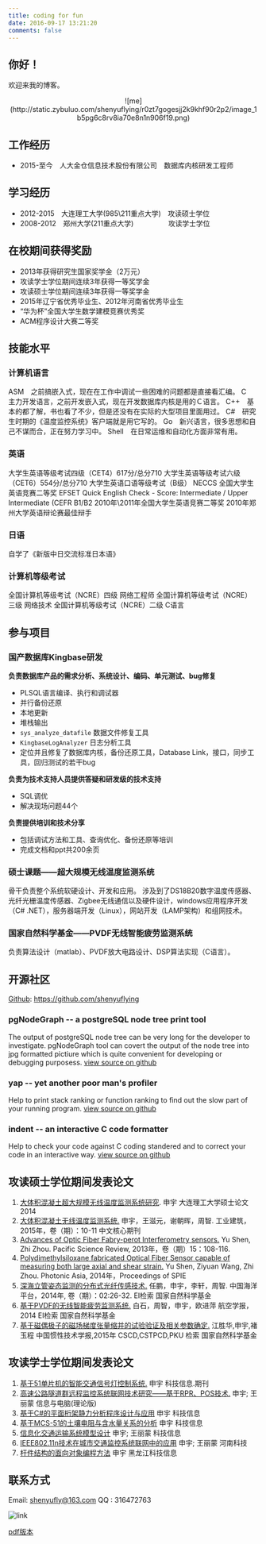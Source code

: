```yaml
---
title: coding for fun
date: 2016-09-17 13:21:20
comments: false
---
```


## 你好！


欢迎来我的博客。

<center> ![me](http://static.zybuluo.com/shenyuflying/r0zt7gogesjj2k9khf90r2p2/image_1b5pg6c8rv8ia70e8n1n906f19.png) </center>


## 工作经历
- 2015-至今　人大金仓信息技术股份有限公司　数据库内核研发工程师

## 学习经历
- 2012-2015　大连理工大学(985\211重点大学)　攻读硕士学位
- 2008-2012　郑州大学(211重点大学)　　　　　攻读学士学位

## 在校期间获得奖励
- 2013年获得研究生国家奖学金（2万元）
- 攻读学士学位期间连续3年获得一等奖学金
- 攻读硕士学位期间连续3年获得一等奖学金
- 2015年辽宁省优秀毕业生、2012年河南省优秀毕业生 
- “华为杯”全国大学生数学建模竞赛优秀奖
- ACM程序设计大赛二等奖

## 技能水平
### 计算机语言
ASM　之前搞嵌入式，现在在工作中调试一些困难的问题都是直接看汇编。
C　主力开发语言，之前开发嵌入式，现在开发数据库内核是用的Ｃ语言。
C++　基本的都了解，书也看了不少，但是还没有在实际的大型项目里面用过。
C#　研究生时期的《温度监控系统》客户端就是用它写的。
Go　新兴语言，很多思想和自己不谋而合，正在努力学习中。
Shell　在日常运维和自动化方面非常有用。
### 英语
大学生英语等级考试四级（CET4）617分/总分710
大学生英语等级考试六级（CET6）554分/总分710
大学生英语口语等级考试（B级）
NECCS 全国大学生英语竞赛二等奖
EFSET Quick English Check - Score: Intermediate / Upper Intermediate (CEFR B1/B2
2010年\2011年全国大学生英语竞赛二等奖
2010年郑州大学英语辩论赛最佳辩手
### 日语
自学了《新版中日交流标准日本语》
### 计算机等级考试
全国计算机等级考试（NCRE）四级 网络工程师
全国计算机等级考试（NCRE）三级 网络技术
全国计算机等级考试（NCRE）二级 C语言

## 参与项目
### 国产数据库Kingbase研发

**负责数据库产品的需求分析、系统设计、编码、单元测试、bug修复**

- PLSQL语言编译、执行和调试器
- 并行备份还原
- 本地更新
- 堆栈输出
- `sys_analyze_datafile` 数据文件修复工具
- `KingbaseLogAnalyzer` 日志分析工具
- 定位并且修复了数据库内核，备份还原工具，Database Link，接口，同步工具，回归测试的若干bug

**负责为技术支持人员提供答疑和研发级的技术支持**

- SQL调优
- 解决现场问题44个

**负责提供培训和技术分享**

- 包括调试方法和工具、查询优化、备份还原等培训
- 完成文档和ppt共200余页

### 硕士课题——超大规模无线温度监测系统
骨干负责整个系统软硬设计、开发和应用。
涉及到了DS18B20数字温度传感器、光纤光栅温度传感器、Zigbee无线通信以及硬件设计，windows应用程序开发（C# .NET），服务器端开发（Linux），网站开发（LAMP架构）和组网技术。
### 国家自然科学基金——PVDF无线智能疲劳监测系统
负责算法设计（matlab）、PVDF放大电路设计、DSP算法实现（C语言）。

## 开源社区
[Github](https://github.com/shenyuflying): https://github.com/shenyuflying
### pgNodeGraph -- a postgreSQL node tree print tool
The output of postgreSQL node tree can be very long for the developer to investigate. pgNodeGraph tool can covert the output of the node tree into jpg formatted pictiure which is quite convenient for developing or debugging purposess.
[view source on github](https://github.com/shenyuflying/pgNodeGraph)
### yap -- yet another poor man's profiler
Help to print stack ranking or function ranking to find out the slow part of your running program.
[view source on github](https://github.com/shenyuflying/yap)
### indent -- an interactive C code formatter
Help to check your code against C coding standered and to correct your code in an interactive way.
[view source on github](https://github.com/shenyuflying/indent)

## 攻读硕士学位期间发表论文

1. [大体积混凝土超大规模无线温度监测系统研究](/uploads/master-degree.pdf). 申宇 大连理工大学硕士论文 2014
2. [大体积混凝土无线温度监测系统.](/uploads/mass-concrete.pdf) 申宇，王滋元，谢朝晖，周智. 工业建筑，2015年，卷（期）：10-11 中文核心期刊
3. [Advances of Optic Fiber Fabry-perot Interferometry sensors.](/uploads/fp-sensor.pdf) Yu Shen, Zhi Zhou. Pacific Science Review, 2013年，卷（期）15：108-116.
4. [Polydimethylsiloxane fabricated Optical Fiber Sensor capable of measuring both large axial and shear strain.](/uploads/of-strain-sensor.pdf) Yu Shen, Ziyuan Wang, Zhi Zhou. Photonic Asia, 2014年，Proceedings of SPIE
5. [深海立管姿态监测的分布式光纤传感技术.](/uploads/deepwater-riser.pdf) 任鹏，申宇，李轩，周智. 中国海洋平台，2014年, 卷（期）：02:26-32. EI检索 国家自然科学基金
6. [基于PVDF的无线智能疲劳监测系统.](/uploads/pvdf.pdf) 白石，周智，申宇，欧进萍  航空学报，2014 EI检索 国家自然科学基金
7. [基于磁偶极子的磁场梯度张量缩并的试验验证及相关参数确定.](http://xueshu.baidu.com/s?wd=paperuri%3A%2892a355a76bdbff845dc2b434e6eb6f20%29&filter=sc_long_sign&tn=SE_xueshusource_2kduw22v&sc_vurl=http%3A%2F%2Fwww.cnki.com.cn%2FArticle%2FCJFDTotal-ZGXJ201501022.htm&ie=utf-8&sc_us=10946082183093074643) 江胜华,申宇,褚玉程 中国惯性技术学报,2015年 CSCD,CSTPCD,PKU 检索  国家自然科学基金

## 攻读学士学位期间发表论文

1. [基于51单片机的智能交通信号灯控制系统.](http://epub.cnki.net/kns/detail/detail.aspx?QueryID=5&CurRec=1&recid=&FileName=KJXX201120093&DbName=CJFD2011&DbCode=CJFQ&pr=) 申宇 科技信息.期刊  
2. [高速公路隧道群远程监控系统联网技术研究——基于RPR、POS技术.](http://epub.cnki.net/kns/detail/detail.aspx?QueryID=5&CurRec=2&recid=&FileName=XXDL201105061&DbName=CJFD2011&DbCode=CJFQ&pr=) 申宇; 王丽蒙 信息与电脑(理论版)
3. [基于C#的平面桁架静力分析程序设计与应用](http://epub.cnki.net/kns/detail/detail.aspx?QueryID=5&CurRec=3&recid=&FileName=KJXX201114224&DbName=CJFD2011&DbCode=CJFQ&pr=) 申宇 科技信息
4. [基于MCS-51的土壤电阻与含水量关系的分析](http://epub.cnki.net/kns/detail/detail.aspx?QueryID=5&CurRec=4&recid=&FileName=KJXX201110095&DbName=CJFD2011&DbCode=CJFQ&pr=) 申宇 科技信息 
5. [信息化交通运输系统模型设计](http://epub.cnki.net/kns/detail/detail.aspx?QueryID=5&CurRec=5&recid=&FileName=KJXX201118188&DbName=CJFD2011&DbCode=CJFQ&pr=) 申宇; 王丽蒙 科技信息 
6. [IEEE802.11n技术在城市交通监控系统联网中的应用](http://epub.cnki.net/kns/detail/detail.aspx?QueryID=5&CurRec=6&recid=&FileName=HNKJ201109042&DbName=CJFD2011&DbCode=CJFQ&pr=)   申宇; 王丽蒙    河南科技
7. [杆件结构的面向对象编程方法](http://epub.cnki.net/kns/detail/detail.aspx?QueryID=5&CurRec=7&recid=&FileName=HLKX201121092&DbName=CJFD2011&DbCode=CJFQ&pr=) 申宇 黑龙江科技信息

## 联系方式
Email: shenyufly@163.com
QQ   : 316472763

![link](/uploads/link.png)

[pdf版本](/uploads/申宇的简历.pdf)
